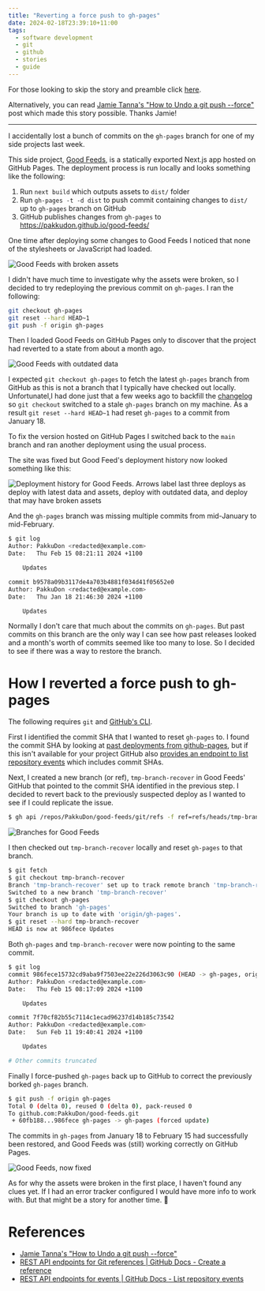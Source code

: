 ```yaml
---
title: "Reverting a force push to gh-pages"
date: 2024-02-18T23:39:10+11:00
tags:
  - software development
  - git
  - github
  - stories
  - guide
---
```



For those looking to skip the story and preamble click [here](#how-i-reverted-a-force-push-to-gh-pages).

Alternatively, you can read [Jamie Tanna's "How to Undo a git push --force"](https://www.jvt.me/posts/2021/10/23/undo-force-push/) post which made this story possible. Thanks Jamie!

---

I accidentally lost a bunch of commits on the `gh-pages` branch for one of my side projects last week.

This side project, [Good Feeds](https://pakkudon.github.io/good-feeds/), is a statically exported Next.js app hosted on GitHub Pages. The deployment process is run locally and looks something like the following:

1. Run `next build` which outputs assets to `dist/` folder
2. Run `gh-pages -t -d dist` to push commit containing changes to `dist/` up to `gh-pages` branch on GitHub
3. GitHub publishes changes from `gh-pages` to https://pakkudon.github.io/good-feeds/

One time after deploying some changes to Good Feeds I noticed that none of the stylesheets or JavaScript had loaded.

![Good Feeds with broken assets](broken-feeds.png)

I didn't have much time to investigate why the assets were broken, so I decided to try redeploying the previous commit on `gh-pages`. I ran the following:

```sh
git checkout gh-pages
git reset --hard HEAD~1
git push -f origin gh-pages
```

Then I loaded Good Feeds on GitHub Pages only to discover that the project had reverted to a state from about a month ago.

![Good Feeds with outdated data](outdated-feeds.png)

I expected `git checkout gh-pages` to fetch the latest `gh-pages` branch from GitHub as this is not a branch that I typically have checked out locally. Unfortunatel,I had done just that a few weeks ago to backfill the [changelog](https://github.com/PakkuDon/good-feeds/blob/main/CHANGELOG.md) so `git checkout` switched to a stale `gh-pages` branch on my machine. As a result `git reset --hard HEAD~1` had reset `gh-pages` to a commit from January 18.

To fix the version hosted on GitHub Pages I switched back to the `main` branch and ran another deployment using the usual process.

The site was fixed but Good Feed's deployment history now looked something like this:

![Deployment history for Good Feeds. Arrows label last three deploys as deploy with latest data and assets, deploy with outdated data, and deploy that may have broken assets](git-deployments.png)

And the `gh-pages` branch was missing multiple commits from mid-January to mid-February.
```sh
$ git log
Author: PakkuDon <redacted@example.com>
Date:   Thu Feb 15 08:21:11 2024 +1100

    Updates

commit b9578a09b3117de4a703b4881f034d41f05652e0
Author: PakkuDon <redacted@example.com>
Date:   Thu Jan 18 21:46:30 2024 +1100

    Updates
```

Normally I don't care that much about the commits on `gh-pages`. But past commits on this branch are the only way I can see how past releases looked and a month's worth of commits seemed like too many to lose. So I decided to see if there was a way to restore the branch.

# How I reverted a force push to gh-pages
The following requires `git` and [GitHub's CLI](https://cli.github.com/).

First I identified the commit SHA that I wanted to reset `gh-pages` to. I found the commit SHA by looking at [past deployments from github-pages](https://github.com/PakkuDon/good-feeds/deployments/github-pages), but if this isn't available for your project GitHub also [provides an endpoint to list repository events](https://docs.github.com/en/rest/activity/events?apiVersion=2022-11-28#list-repository-events) which includes commit SHAs.

Next, I created a new branch (or ref), `tmp-branch-recover` in Good Feeds' GitHub that pointed to the commit SHA identified in the previous step. I decided to revert back to the previously suspected deploy as I wanted to see if I could replicate the issue.

```sh
$ gh api /repos/PakkuDon/good-feeds/git/refs -f ref=refs/heads/tmp-branch-recover -f sha=986fece15732cd9aba9f7503ee22e226d3063c90
```

![Branches for Good Feeds](git-branches.png)

I then checked out `tmp-branch-recover` locally and reset `gh-pages` to that branch.
```sh
$ git fetch
$ git checkout tmp-branch-recover
Branch 'tmp-branch-recover' set up to track remote branch 'tmp-branch-recover' from 'origin'.
Switched to a new branch 'tmp-branch-recover'
$ git checkout gh-pages
Switched to branch 'gh-pages'
Your branch is up to date with 'origin/gh-pages'.
$ git reset --hard tmp-branch-recover
HEAD is now at 986fece Updates
```
Both `gh-pages` and `tmp-branch-recover` were now pointing to the same commit.
```sh
$ git log
commit 986fece15732cd9aba9f7503ee22e226d3063c90 (HEAD -> gh-pages, origin/tmp-branch-recover, tmp-branch-recover)
Author: PakkuDon <redacted@example.com>
Date:   Thu Feb 15 08:17:09 2024 +1100

    Updates

commit 7f70cf82b55c7114c1ecad96237d14b185c73542
Author: PakkuDon <redacted@example.com>
Date:   Sun Feb 11 19:40:41 2024 +1100

    Updates

# Other commits truncated
```

Finally I force-pushed `gh-pages` back up to GitHub to correct the previously borked `gh-pages` branch.
```sh
$ git push -f origin gh-pages
Total 0 (delta 0), reused 0 (delta 0), pack-reused 0
To github.com:PakkuDon/good-feeds.git
 + 60fb188...986fece gh-pages -> gh-pages (forced update)
```

The commits in `gh-pages` from January 18 to February 15 had successfully been restored, and Good Feeds was (still) working correctly on GitHub Pages.

![Good Feeds, now fixed](good-feeds-fixed.png)

As for why the assets were broken in the first place, I haven't found any clues yet. If I had an error tracker configured I would have more info to work with. But that might be a story for another time. 🤔

# References
- [Jamie Tanna's "How to Undo a git push --force"](https://www.jvt.me/posts/2021/10/23/undo-force-push/)
- [REST API endpoints for Git references | GitHub Docs - Create a reference](https://docs.github.com/en/rest/git/refs?apiVersion=2022-11-28#create-a-reference)
- [REST API endpoints for events | GitHub Docs - List repository events](https://docs.github.com/en/rest/activity/events?apiVersion=2022-11-28#list-repository-events)
